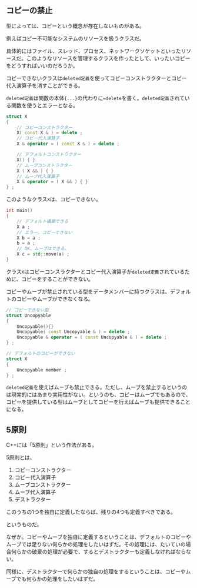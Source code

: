 ## コピーの禁止

型によっては、コピーという概念が存在しないものがある。

例えばコピー不可能なシステムのリソースを扱うクラスだ。

具体的にはファイル、スレッド、プロセス、ネットワークソケットといったリソースだ。このようなリソースを管理するクラスを作ったとして、いったいコピーをどうすればいいのだろうか。

コピーできないクラスは`deleted定義`を使ってコピーコンストラクターとコピー代入演算子を消すことができる。

`deleted定義`は関数の本体`{...}`の代わりに`=delete`を書く。`deleted定義`されている関数を使うとエラーとなる。

~~~cpp
struct X
{
    // コピーコンストラクター
    X( const X & ) = delete ;
    // コピー代入演算子
    X & operator = ( const X & ) = delete ;

    // デフォルトコンストラクター
    X() { }
    // ムーブコンストラクター
    X ( X && ) { }
    // ムーブ代入演算子
    X & operator = ( X && ) { }
} ;
~~~

このようなクラス`X`は、コピーできない。

~~~cpp
int main()
{
    // デフォルト構築できる
    X a ;
    // エラー、コピーできない
    X b = a ;
    b = a ;
    // OK、ムーブはできる。
    X c = std::move(a) ;
}
~~~

クラス`X`はコピーコンスラクターとコピー代入演算子が`deleted定義`されているために、コピーをすることができない。

コピーやムーブが禁止されている型をデータメンバーに持つクラスは、デフォルトのコピーやムーブができなくなる。

~~~cpp
// コピーできない型
struct Uncopyable
{
    Uncopyable(){}
    Uncopyable( const Uncopyable & ) = delete ;
    Uncopyable & operator = ( const Uncopyable & ) = delete ; 
} ;

// デフォルトのコピーができない
struct X
{
    Uncopyable member ;
} ;
~~~

`deleted定義`を使えばムーブも禁止できる。ただし、ムーブを禁止するというのは現実的にはあまり実用性がない。というのも、コピーはムーブでもあるので、コピーを提供している型はムーブとしてコピーを行えばムーブも提供できることになる。

## 5原則

C++には「5原則」という作法がある。

5原則とは、

1. コピーコンストラクター
2. コピー代入演算子
3. ムーブコンストラクター
4. ムーブ代入演算子
5. デストラクター

このうちの1つを独自に定義したならば、残りの4つも定義すべきである。

というものだ。

なぜか。コピーやムーブを独自に定義するということは、デフォルトのコピーやムーブでは足りない何らかの処理をしたいはずだ。その処理には、たいていの場合何らかの破棄の処理が必要で、するとデストラクターも定義しなければならない。

同様に、デストラクターで何らかの独自の処理をするということは、コピーやムーブでも何らかの処理をしたいはずだ。


